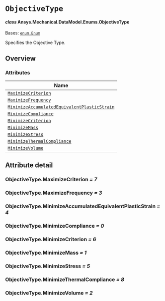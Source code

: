 # `ObjectiveType`

<a id="ansys.mechanical.stubs.v241.Ansys.Mechanical.DataModel.Enums.ObjectiveType"></a>

#### *class* Ansys.Mechanical.DataModel.Enums.ObjectiveType

Bases: [`enum.Enum`](https://docs.python.org/3/library/enum.html#enum.Enum)

Specifies the Objective Type.

<!-- !! processed by numpydoc !! -->

<a id="overview"></a>

## Overview

### Attributes

| Name |
| ----------------------------------------------------------------------------------------------------------- |
| [`MaximizeCriterion`](#ObjectiveType.MaximizeCriterion) |
| [`MaximizeFrequency`](#ObjectiveType.MaximizeFrequency) |
| [`MinimizeAccumulatedEquivalentPlasticStrain`](#ObjectiveType.MinimizeAccumulatedEquivalentPlasticStrain) |
| [`MinimizeCompliance`](#ObjectiveType.MinimizeCompliance) |
| [`MinimizeCriterion`](#ObjectiveType.MinimizeCriterion) |
| [`MinimizeMass`](#ObjectiveType.MinimizeMass) |
| [`MinimizeStress`](#ObjectiveType.MinimizeStress) |
| [`MinimizeThermalCompliance`](#ObjectiveType.MinimizeThermalCompliance) |
| [`MinimizeVolume`](#ObjectiveType.MinimizeVolume) |

<a id="attribute-detail"></a>

## Attribute detail

<a id="ObjectiveType.MaximizeCriterion"></a>

### ObjectiveType.MaximizeCriterion *= 7*

<a id="ObjectiveType.MaximizeFrequency"></a>

### ObjectiveType.MaximizeFrequency *= 3*

<a id="ObjectiveType.MinimizeAccumulatedEquivalentPlasticStrain"></a>

### ObjectiveType.MinimizeAccumulatedEquivalentPlasticStrain *= 4*

<a id="ObjectiveType.MinimizeCompliance"></a>

### ObjectiveType.MinimizeCompliance *= 0*

<a id="ObjectiveType.MinimizeCriterion"></a>

### ObjectiveType.MinimizeCriterion *= 6*

<a id="ObjectiveType.MinimizeMass"></a>

### ObjectiveType.MinimizeMass *= 1*

<a id="ObjectiveType.MinimizeStress"></a>

### ObjectiveType.MinimizeStress *= 5*

<a id="ObjectiveType.MinimizeThermalCompliance"></a>

### ObjectiveType.MinimizeThermalCompliance *= 8*

<a id="ObjectiveType.MinimizeVolume"></a>

### ObjectiveType.MinimizeVolume *= 2*


